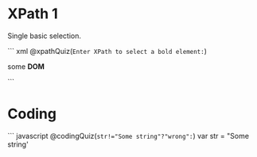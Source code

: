 <!-- 

import: https://cdn.jsdelivr.net/gh/Inflectra/rapise-documentation/scorm/common/codingQuizz/README.md

import: https://cdn.jsdelivr.net/gh/Inflectra/rapise-documentation/scorm/common/xpathQuizz/README.md

script: https://cdn.jsdelivr.net/gh/Inflectra/rapise-documentation/scorm/common/xpathQuizz/xpathQuizz.js

link: https://cdn.jsdelivr.net/gh/Inflectra/rapise-documentation/scorm/common/codingQuizz/codingQuizz.css


mode: Textbook

-->


# XPath 1

Single basic selection.

``` xml @xpathQuiz(`Enter XPath to select a bold element:`)
<p _root>
    some
    <b _correct>DOM</b>
</p>
```

# Coding

``` javascript @codingQuiz(`str!="Some string"?"wrong":`)
var str = "Some string'
```

